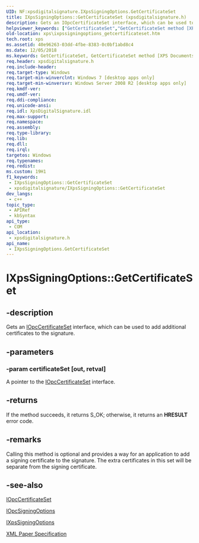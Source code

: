```yaml
---
UID: NF:xpsdigitalsignature.IXpsSigningOptions.GetCertificateSet
title: IXpsSigningOptions::GetCertificateSet (xpsdigitalsignature.h)
description: Gets an IOpcCertificateSet interface, which can be used to add additional certificates to the signature.
helpviewer_keywords: ["GetCertificateSet","GetCertificateSet method [XPS Documents and Packaging]","GetCertificateSet method [XPS Documents and Packaging]","IXpsSigningOptions interface","IXpsSigningOptions interface [XPS Documents and Packaging]","GetCertificateSet method","IXpsSigningOptions.GetCertificateSet","IXpsSigningOptions::GetCertificateSet","xps.ixpssigningoptions_getcertificateset","xpsdigitalsignature/IXpsSigningOptions::GetCertificateSet"]
old-location: xps\ixpssigningoptions_getcertificateset.htm
tech.root: xps
ms.assetid: 40e96263-03dd-4fbe-8383-0c0bf1abd8c4
ms.date: 12/05/2018
ms.keywords: GetCertificateSet, GetCertificateSet method [XPS Documents and Packaging], GetCertificateSet method [XPS Documents and Packaging],IXpsSigningOptions interface, IXpsSigningOptions interface [XPS Documents and Packaging],GetCertificateSet method, IXpsSigningOptions.GetCertificateSet, IXpsSigningOptions::GetCertificateSet, xps.ixpssigningoptions_getcertificateset, xpsdigitalsignature/IXpsSigningOptions::GetCertificateSet
req.header: xpsdigitalsignature.h
req.include-header: 
req.target-type: Windows
req.target-min-winverclnt: Windows 7 [desktop apps only]
req.target-min-winversvr: Windows Server 2008 R2 [desktop apps only]
req.kmdf-ver: 
req.umdf-ver: 
req.ddi-compliance: 
req.unicode-ansi: 
req.idl: XpsDigitalSignature.idl
req.max-support: 
req.namespace: 
req.assembly: 
req.type-library: 
req.lib: 
req.dll: 
req.irql: 
targetos: Windows
req.typenames: 
req.redist: 
ms.custom: 19H1
f1_keywords:
 - IXpsSigningOptions::GetCertificateSet
 - xpsdigitalsignature/IXpsSigningOptions::GetCertificateSet
dev_langs:
 - c++
topic_type:
 - APIRef
 - kbSyntax
api_type:
 - COM
api_location:
 - xpsdigitalsignature.h
api_name:
 - IXpsSigningOptions.GetCertificateSet
---
```


# IXpsSigningOptions::GetCertificateSet


## -description

Gets an <a href="/previous-versions/windows/desktop/api/msopc/nn-msopc-iopccertificateset">IOpcCertificateSet</a> interface, which can be used to add additional certificates to the signature.

## -parameters

### -param certificateSet [out, retval]

A pointer to the <a href="/previous-versions/windows/desktop/api/msopc/nn-msopc-iopccertificateset">IOpcCertificateSet</a> interface.

## -returns

If the method succeeds, it returns S_OK; otherwise, it returns an <b>HRESULT</b> error code.

## -remarks

Calling this  method is optional and provides a way for an application to add  a signing certificate to the signature. The extra certificates in this set will be separate from   the signing certificate.

## -see-also

<a href="/previous-versions/windows/desktop/api/msopc/nn-msopc-iopccertificateset">IOpcCertificateSet</a>



<a href="/previous-versions/windows/desktop/api/msopc/nn-msopc-iopcsigningoptions">IOpcSigningOptions</a>



<a href="/windows/desktop/api/xpsdigitalsignature/nn-xpsdigitalsignature-ixpssigningoptions">IXpsSigningOptions</a>



<a href="https://en.wikipedia.org/wiki/Open_XML_Paper_Specification">XML Paper Specification</a>